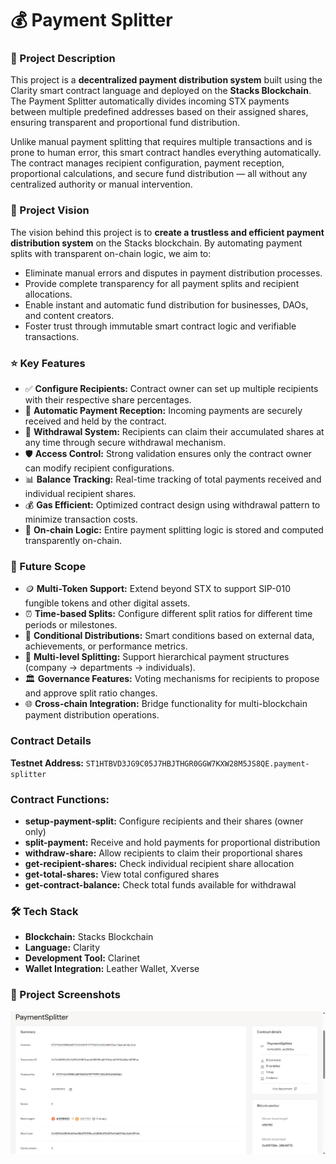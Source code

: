 **<h1>💰 Payment Splitter</h1>**

**<h3>📜 Project Description</h3>**

This project is a **decentralized payment distribution system** built using the Clarity smart contract language and deployed on the **Stacks Blockchain**. The Payment Splitter automatically divides incoming STX payments between multiple predefined addresses based on their assigned shares, ensuring transparent and proportional fund distribution.

Unlike manual payment splitting that requires multiple transactions and is prone to human error, this smart contract handles everything automatically. The contract manages recipient configuration, payment reception, proportional calculations, and secure fund distribution — all without any centralized authority or manual intervention.

**<h3>🔭 Project Vision</h3>**

The vision behind this project is to **create a trustless and efficient payment distribution system** on the Stacks blockchain. By automating payment splits with transparent on-chain logic, we aim to:
* Eliminate manual errors and disputes in payment distribution processes.
* Provide complete transparency for all payment splits and recipient allocations.
* Enable instant and automatic fund distribution for businesses, DAOs, and content creators.
* Foster trust through immutable smart contract logic and verifiable transactions.

**<h3>⭐ Key Features</h3>**

* ✅ **Configure Recipients:** Contract owner can set up multiple recipients with their respective share percentages.
* 💸 **Automatic Payment Reception:** Incoming payments are securely received and held by the contract.
* 🔄 **Withdrawal System:** Recipients can claim their accumulated shares at any time through secure withdrawal mechanism.
* 🛡️ **Access Control:** Strong validation ensures only the contract owner can modify recipient configurations.
* 📊 **Balance Tracking:** Real-time tracking of total payments received and individual recipient shares.
* 💰 **Gas Efficient:** Optimized contract design using withdrawal pattern to minimize transaction costs.
* 🔐 **On-chain Logic:** Entire payment splitting logic is stored and computed transparently on-chain.

**<h3>🚀 Future Scope</h3>**

* 🪙 **Multi-Token Support:** Extend beyond STX to support SIP-010 fungible tokens and other digital assets.
* ⏰ **Time-based Splits:** Configure different split ratios for different time periods or milestones.
* 🎯 **Conditional Distributions:** Smart conditions based on external data, achievements, or performance metrics.
* 👥 **Multi-level Splitting:** Support hierarchical payment structures (company → departments → individuals).
* 🏛️ **Governance Features:** Voting mechanisms for recipients to propose and approve split ratio changes.
* 🌐 **Cross-chain Integration:** Bridge functionality for multi-blockchain payment distribution operations.

**<h3>Contract Details</h3>**
**Testnet Address:** `ST1HTBVD3JG9C05J7HBJTHGR0GGW7KXW28M5JS8QE.payment-splitter`

**<h3>Contract Functions:</h3>**

- **setup-payment-split:** Configure recipients and their shares (owner only)
- **split-payment:** Receive and hold payments for proportional distribution
- **withdraw-share:** Allow recipients to claim their proportional shares
- **get-recipient-shares:** Check individual recipient share allocation
- **get-total-shares:** View total configured shares
- **get-contract-balance:** Check total funds available for withdrawal

**<h3>🛠️ Tech Stack</h3>**

- **Blockchain:** Stacks Blockchain
- **Language:** Clarity
- **Development Tool:** Clarinet
- **Wallet Integration:** Leather Wallet, Xverse

**<h3>📸 Project Screenshots</h3>**

![Contract Deployment](https://github.com/joysarkar83/Payment-Splitter/blob/main/image1.png)
